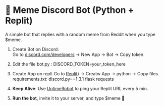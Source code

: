 # 🤖 Meme Discord Bot (Python + Replit)

A simple bot that replies with a random meme from Reddit when you type $meme.

1. Create Bot on Discord:  
   Go to [discord.com/developers](https://discord.com/developers) → New App → Bot → Copy token.


2. Edit the file bot.py :
   DISCORD_TOKEN=your_token_here


3. Create App on replt
   Go to [Replit](https://replit.com/~)) → Creatw App → python → Copy files.
   requirements.txt:
   discord.py==1.3.1
   flask
   requests

4. **Keep Alive**: Use [UptimeRobot](https://uptimerobot.com) to ping your Replit URL every 5 min.

5. **Run the bot**, invite it to your server, and type $meme 🎉
